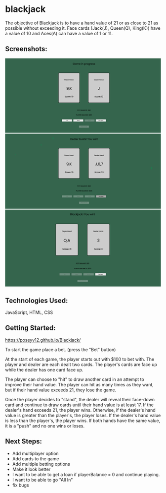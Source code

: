 # blackjack
The objective of Blackjack is to have a hand value of 21 or as close to 21 as possible without exceeding it. Face cards (Jack(J), Queen(Q), King(K)) have a value of 10 and Aces(A) can have a value of 1 or 11.

## Screenshots:
![screenShot1](imgs/screenShot1.png)
![screenShot2](imgs/screenShot2.png)
![screenShot3](imgs/screenShot3.png)

## Technologies Used: 
JavaScript, HTML, CSS

## Getting Started:

https://poseyv12.github.io/Blackjack/

To start the game place a bet. (press the "Bet" button)

At the start of each game, the player starts out with $100 to bet with. The player and dealer are each dealt two cards. The player's cards are face up while the dealer has one card face up. 
            
The player can choose to "hit" to draw another card in an attempt to improve their hand value. The player can hit as many times as they want, but if their hand value exceeds 21, they lose the game.
            
Once the player decides to "stand", the dealer will reveal their face-down card and continue to draw cards until their hand value is at least 17. If the dealer's hand exceeds 21, the player wins. Otherwise, if the dealer's hand value is greater than the player's, the player loses. If the dealer's hand value is less than the player's, the player wins. If both hands have the same value, it is a "push" and no one wins or loses. 

## Next Steps:
- Add multiplayer option
- Add cards to the game
- Add multiple betting options
- Make it look better
- I want to be able to get a loan if playerBalance = 0 and continue playing.
- I want to be able to go "All In"
- fix bugs
